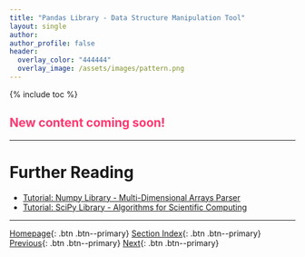 ```yaml
---
title: "Pandas Library - Data Structure Manipulation Tool"
layout: single
author:
author_profile: false
header:
  overlay_color: "444444"
  overlay_image: /assets/images/pattern.png
---
```


{% include toc %}

## <span style="color: #ff3870;">New content coming soon!</span>







___
# Further Reading
* [Tutorial: Numpy Library - Multi-Dimensional Arrays Parser](06-tutorial-python-array-manipulation-numpy)
* [Tutorial: SciPy Library - Algorithms for Scientific Computing](07-tutorial-python-apply-statistics-scipy)


___

[Homepage](../../../index.md){: .btn  .btn--primary}
[Section Index](../../00-DataParsing-LandingPage){: .btn  .btn--primary}
[Previous](04-tutorial-python-round-abs-data-math-module){: .btn  .btn--primary}
[Next](06-tutorial-python-array-manipulation-numpy){: .btn  .btn--primary}
